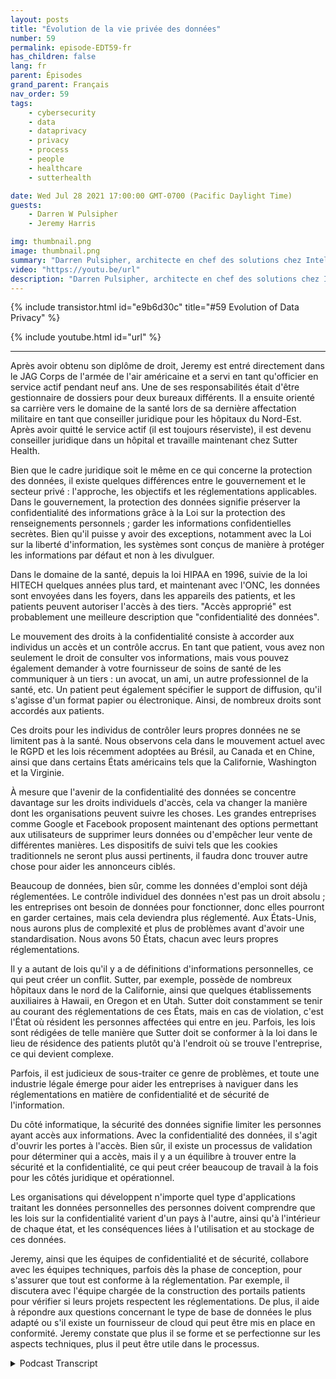 ```yaml
---
layout: posts
title: "Évolution de la vie privée des données"
number: 59
permalink: episode-EDT59-fr
has_children: false
lang: fr
parent: Épisodes
grand_parent: Français
nav_order: 59
tags:
    - cybersecurity
    - data
    - dataprivacy
    - privacy
    - process
    - people
    - healthcare
    - sutterhealth

date: Wed Jul 28 2021 17:00:00 GMT-0700 (Pacific Daylight Time)
guests:
    - Darren W Pulsipher
    - Jeremy Harris

img: thumbnail.png
image: thumbnail.png
summary: "Darren Pulsipher, architecte en chef des solutions chez Intel, discute de la signification réelle de la vie privée des données et de son orientation future avec Jeremy Harris, avocat général adjoint - Vie privée/Sécurité de l'information, chez Sutter Health."
video: "https://youtu.be/url"
description: "Darren Pulsipher, architecte en chef des solutions chez Intel, discute de la signification réelle de la vie privée des données et de son orientation future avec Jeremy Harris, avocat général adjoint - Vie privée/Sécurité de l'information, chez Sutter Health."
---
```


<div>
{% include transistor.html id="e9b6d30c" title="#59 Evolution of Data Privacy" %}

{% include youtube.html id="url" %}
</div>

---

Après avoir obtenu son diplôme de droit, Jeremy est entré directement dans le JAG Corps de l'armée de l'air américaine et a servi en tant qu'officier en service actif pendant neuf ans. Une de ses responsabilités était d'être gestionnaire de dossiers pour deux bureaux différents. Il a ensuite orienté sa carrière vers le domaine de la santé lors de sa dernière affectation militaire en tant que conseiller juridique pour les hôpitaux du Nord-Est. Après avoir quitté le service actif (il est toujours réserviste), il est devenu conseiller juridique dans un hôpital et travaille maintenant chez Sutter Health.

Bien que le cadre juridique soit le même en ce qui concerne la protection des données, il existe quelques différences entre le gouvernement et le secteur privé : l'approche, les objectifs et les réglementations applicables. Dans le gouvernement, la protection des données signifie préserver la confidentialité des informations grâce à la Loi sur la protection des renseignements personnels ; garder les informations confidentielles secrètes. Bien qu'il puisse y avoir des exceptions, notamment avec la Loi sur la liberté d'information, les systèmes sont conçus de manière à protéger les informations par défaut et non à les divulguer.

Dans le domaine de la santé, depuis la loi HIPAA en 1996, suivie de la loi HITECH quelques années plus tard, et maintenant avec l'ONC, les données sont envoyées dans les foyers, dans les appareils des patients, et les patients peuvent autoriser l'accès à des tiers. "Accès approprié" est probablement une meilleure description que "confidentialité des données".

Le mouvement des droits à la confidentialité consiste à accorder aux individus un accès et un contrôle accrus. En tant que patient, vous avez non seulement le droit de consulter vos informations, mais vous pouvez également demander à votre fournisseur de soins de santé de les communiquer à un tiers : un avocat, un ami, un autre professionnel de la santé, etc. Un patient peut également spécifier le support de diffusion, qu'il s'agisse d'un format papier ou électronique. Ainsi, de nombreux droits sont accordés aux patients.

Ces droits pour les individus de contrôler leurs propres données ne se limitent pas à la santé. Nous observons cela dans le mouvement actuel avec le RGPD et les lois récemment adoptées au Brésil, au Canada et en Chine, ainsi que dans certains États américains tels que la Californie, Washington et la Virginie.

À mesure que l'avenir de la confidentialité des données se concentre davantage sur les droits individuels d'accès, cela va changer la manière dont les organisations peuvent suivre les choses. Les grandes entreprises comme Google et Facebook proposent maintenant des options permettant aux utilisateurs de supprimer leurs données ou d'empêcher leur vente de différentes manières. Les dispositifs de suivi tels que les cookies traditionnels ne seront plus aussi pertinents, il faudra donc trouver autre chose pour aider les annonceurs ciblés.

Beaucoup de données, bien sûr, comme les données d'emploi sont déjà réglementées. Le contrôle individuel des données n'est pas un droit absolu ; les entreprises ont besoin de données pour fonctionner, donc elles pourront en garder certaines, mais cela deviendra plus réglementé. Aux États-Unis, nous aurons plus de complexité et plus de problèmes avant d'avoir une standardisation. Nous avons 50 États, chacun avec leurs propres réglementations.

Il y a autant de lois qu'il y a de définitions d'informations personnelles, ce qui peut créer un conflit. Sutter, par exemple, possède de nombreux hôpitaux dans le nord de la Californie, ainsi que quelques établissements auxiliaires à Hawaii, en Oregon et en Utah. Sutter doit constamment se tenir au courant des réglementations de ces États, mais en cas de violation, c'est l'État où résident les personnes affectées qui entre en jeu. Parfois, les lois sont rédigées de telle manière que Sutter doit se conformer à la loi dans le lieu de résidence des patients plutôt qu'à l'endroit où se trouve l'entreprise, ce qui devient complexe.

Parfois, il est judicieux de sous-traiter ce genre de problèmes, et toute une industrie légale émerge pour aider les entreprises à naviguer dans les réglementations en matière de confidentialité et de sécurité de l'information.

Du côté informatique, la sécurité des données signifie limiter les personnes ayant accès aux informations. Avec la confidentialité des données, il s'agit d'ouvrir les portes à l'accès. Bien sûr, il existe un processus de validation pour déterminer qui a accès, mais il y a un équilibre à trouver entre la sécurité et la confidentialité, ce qui peut créer beaucoup de travail à la fois pour les côtés juridique et opérationnel.

Les organisations qui développent n'importe quel type d'applications traitant les données personnelles des personnes doivent comprendre que les lois sur la confidentialité varient d'un pays à l'autre, ainsi qu'à l'intérieur de chaque état, et les conséquences liées à l'utilisation et au stockage de ces données.

Jeremy, ainsi que les équipes de confidentialité et de sécurité, collabore avec les équipes techniques, parfois dès la phase de conception, pour s'assurer que tout est conforme à la réglementation. Par exemple, il discutera avec l'équipe chargée de la construction des portails patients pour vérifier si leurs projets respectent les réglementations. De plus, il aide à répondre aux questions concernant le type de base de données le plus adapté ou s'il existe un fournisseur de cloud qui peut être mis en place en conformité. Jeremy constate que plus il se forme et se perfectionne sur les aspects techniques, plus il peut être utile dans le processus.



<details>
<summary> Podcast Transcript </summary>

<p></p>

</details>
